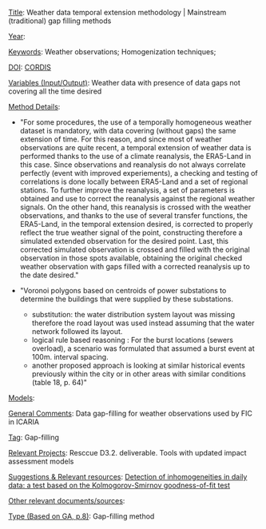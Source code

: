 <ins>Title</ins>: Weather data temporal extension methodology | Mainstream (traditional) gap filling methods 

<ins>Year</ins>: 

<ins>Keywords</ins>: Weather observations; Homogenization techniques; 

<ins>DOI</ins>: [CORDIS](https://cordis.europa.eu/project/id/700174) 

<ins>Variables (Input/Output)</ins>: Weather data with presence of data gaps not covering all the time desired

<ins>Method Details</ins>: 

* "For some procedures, the use of a temporally homogeneous weather dataset is mandatory, with data covering (without gaps) the same extension of time. For this reason, and since most of weather observations are quite recent, a temporal extension of weather data is performed thanks to the use of a climate reanalysis, the ERA5-Land in this case. Since observations and reanalysis do not always correlate perfectly (event with improved experiements), a checking and testing of correlations is done locally between ERA5-Land and a set of regional stations. To further improve the reanalysis, a set of parameters is obtained and use to correct the reanalysis against the regional weather signals. On the other hand, this reanalysis is crossed with the weather observations, and thanks to the use of several transfer functions, the ERA5-Land, in the temporal extension desired, is corrected to properly reflect the true weather signal of the point, constructing therefore a simulated extended observation for the desired point. Last, this corrected simulated observation is crossed and filled with the original observation in those spots available, obtaining the original checked weather observation with gaps filled with a corrected reanalysis up to the date desired."

* "Voronoi polygons based on centroids of power substations to determine the buildings that were supplied by these substations.
	- substitution: the water distribution system layout was missing therefore the road layout was used instead assuming that the water network followed its layout.
	- logical rule based reasoning : For the burst locations (sewers overload), a scenario was formulated that assumed a burst event at 100m. interval spacing.
	- another proposed approach is looking at similar historical events previously within the city or in other areas with similar conditions (table 18, p. 64)"

<ins>Models</ins>:

<ins>General Comments</ins>: Data gap-filling for weather observations used by FIC in ICARIA

<ins>Tag</ins>: Gap-filling

<ins>Relevant Projects</ins>: Resccue D3.2. deliverable. Tools with updated impact assessment models 

<ins>Suggestions \& Relevant resources</ins>: [Detection of inhomogeneities in daily data: a test based on the Kolmogorov-Smirnov goodness-of-fit test](https://zenodo.org/records/6525733)

<ins>Other relevant documents/sources</ins>: 

<ins>Type (Based on GA, p.8)</ins>: Gap-filling method